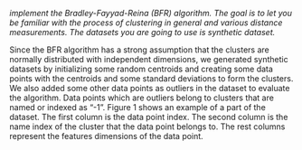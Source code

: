 *implement the Bradley-Fayyad-Reina (BFR) algorithm. The goal is to let you
be familiar with the process of clustering in general and various distance measurements. The datasets you
are going to use is synthetic dataset.*

Since the BFR algorithm has a strong assumption that the clusters are normally distributed with independent dimensions, we generated synthetic datasets by initializing some random centroids and creating some data points with the centroids and some standard deviations to form the clusters. We also added some other data points as outliers in the dataset to evaluate the algorithm. Data points which are outliers belong to clusters that are named or indexed as “-1”. Figure 1 shows an example of a part of the dataset. The first column is the data point index. The second column is the name index of the cluster that the data point belongs to. The rest columns represent the features dimensions of the data point.



